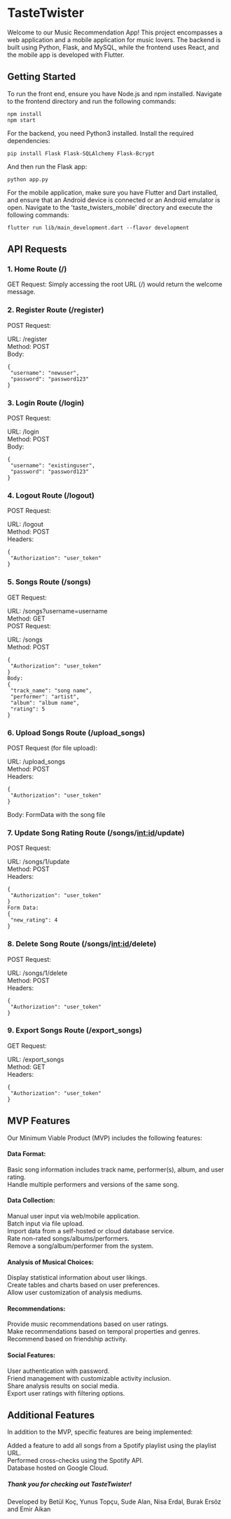 # TasteTwister

Welcome to our Music Recommendation App! This project encompasses a web application and a mobile application for music lovers. The backend is built using Python, Flask, and MySQL, while the frontend uses React, and the mobile app is developed with Flutter.

## Getting Started

To run the front end, ensure you have Node.js and npm installed. Navigate to the frontend directory and run the following commands:

```
npm install
npm start
```
For the backend, you need Python3 installed. Install the required dependencies:

```
pip install Flask Flask-SQLAlchemy Flask-Bcrypt
```
And then run the Flask app:

```
python app.py
```

For the mobile application, make sure you have Flutter and Dart installed, and ensure that an Android device is connected or an Android emulator is open. Navigate to the 'taste_twisters_mobile' directory and execute the following commands:
```
flutter run lib/main_development.dart --flavor development
```
## API Requests
### 1. Home Route (/)
GET Request: Simply accessing the root URL (/) would return the welcome message.

### 2. Register Route (/register)
POST Request:

URL: /register  
Method: POST  
Body:
```
{
 "username": "newuser",
 "password": "password123"
}
```
### 3. Login Route (/login)
POST Request:  

URL: /login  
Method: POST  
Body:
```
{
 "username": "existinguser",
 "password": "password123"
}
```
### 4. Logout Route (/logout)
POST Request:

URL: /logout  
Method: POST  
Headers:
```
{
 "Authorization": "user_token"
}
```
### 5. Songs Route (/songs)
GET Request:

URL: /songs?username=username  
Method: GET  
POST Request:  
 
URL: /songs  
Method: POST  
```
{
 "Authorization": "user_token"
}
Body:
{
 "track_name": "song name",
 "performer": "artist",
 "album": "album name",
 "rating": 5
}
```
### 6. Upload Songs Route (/upload_songs)
POST Request (for file upload):

URL: /upload_songs  
Method: POST  
Headers:  
```
{
 "Authorization": "user_token"
}
```
Body: FormData with the song file
### 7. Update Song Rating Route (/songs/<int:id>/update)
POST Request:  

URL: /songs/1/update   
Method: POST  
Headers:
```
{
 "Authorization": "user_token"
}
Form Data:
{
 "new_rating": 4
}
```
### 8. Delete Song Route (/songs/<int:id>/delete)
POST Request:  

URL: /songs/1/delete  
Method: POST  
Headers:
```
{
 "Authorization": "user_token"
}
```
### 9. Export Songs Route (/export_songs)
GET Request:

URL: /export_songs  
Method: GET  
Headers:  
```
{
 "Authorization": "user_token"
}
```
## MVP Features
Our Minimum Viable Product (MVP) includes the following features:

#### Data Format:

Basic song information includes track name, performer(s), album, and user rating.  
Handle multiple performers and versions of the same song.  
#### Data Collection:

Manual user input via web/mobile application.  
Batch input via file upload.  
Import data from a self-hosted or cloud database service.  
Rate non-rated songs/albums/performers.  
Remove a song/album/performer from the system.  
#### Analysis of Musical Choices:

Display statistical information about user likings.   
Create tables and charts based on user preferences.   
Allow user customization of analysis mediums.  
#### Recommendations:

Provide music recommendations based on user ratings.  
Make recommendations based on temporal properties and genres.  
Recommend based on friendship activity.  
#### Social Features:

User authentication with password.  
Friend management with customizable activity inclusion.  
Share analysis results on social media.  
Export user ratings with filtering options.  

## Additional Features 
In addition to the MVP, specific features are being implemented:  

Added a feature to add all songs from a Spotify playlist using the playlist URL.  
Performed cross-checks using the Spotify API.  
Database hosted on Google Cloud.  

##### Thank you for checking out TasteTwister!

Developed by Betül Koç, Yunus Topçu, Sude Alan, Nisa Erdal, Burak Ersöz and Emir Aikan

